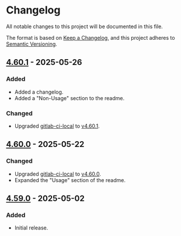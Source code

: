 Changelog
=========

All notable changes to this project will be documented in this file.

The format is based on [Keep a Changelog](https://keepachangelog.com/en/1.1.0/),
and this project adheres to [Semantic Versioning](https://semver.org/spec/v2.0.0.html).

[4.60.1] - 2025-05-26
---------------------

### Added

- Added a changelog.
- Added a "Non-Usage" section to the readme.

### Changed

- Upgraded [gitlab-ci-local][GITLAB_CI_LOCAL] to [v4.60.1](https://github.com/firecow/gitlab-ci-local/releases/tag/4.60.1).

[4.60.0] - 2025-05-22
---------------------

### Changed

- Upgraded [gitlab-ci-local][GITLAB_CI_LOCAL] to [v4.60.0](https://github.com/firecow/gitlab-ci-local/releases/tag/4.60.0).
- Expanded the "Usage" section of the readme.

[4.59.0] - 2025-05-02
---------------------

### Added

- Initial release.

[4.60.1]: https://github.com/jbenner-radham/gitlab-ci-local-pre-commit/compare/v4.60.0...v4.60.1
[4.60.0]: https://github.com/jbenner-radham/gitlab-ci-local-pre-commit/compare/v4.59.0...v4.60.0
[4.59.0]: https://github.com/jbenner-radham/gitlab-ci-local-pre-commit/releases/tag/v4.59.0
[GITLAB_CI_LOCAL]: https://github.com/firecow/gitlab-ci-local
